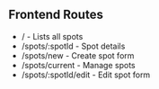 ## Frontend Routes

- / - Lists all spots
- /spots/:spotId - Spot details
- /spots/new - Create spot form
- /spots/current - Manage spots
- /spots/:spotId/edit - Edit spot form
